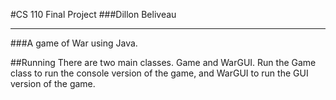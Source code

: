 #CS 110 Final Project
###Dillon Beliveau

---

###A game of War using Java.


##Running
There are two main classes. Game and WarGUI. Run the Game class to run the console version of the game, and WarGUI to run the GUI version of the game.
